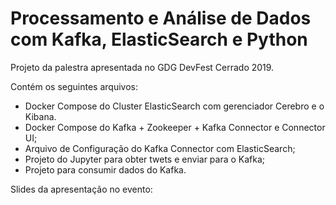 # Processamento e Análise de Dados com Kafka, ElasticSearch e Python

Projeto da palestra apresentada no GDG DevFest Cerrado 2019.

Contém os seguintes arquivos:
- Docker Compose do Cluster ElasticSearch com gerenciador Cerebro e o Kibana.
- Docker Compose do Kafka + Zookeeper + Kafka Connector e Connector UI;
- Arquivo de Configuração do Kafka Connector com ElasticSearch;
- Projeto do Jupyter para obter twets e enviar para o Kafka;
- Projeto para consumir dados do Kafka.

Slides da apresentação no evento: 
